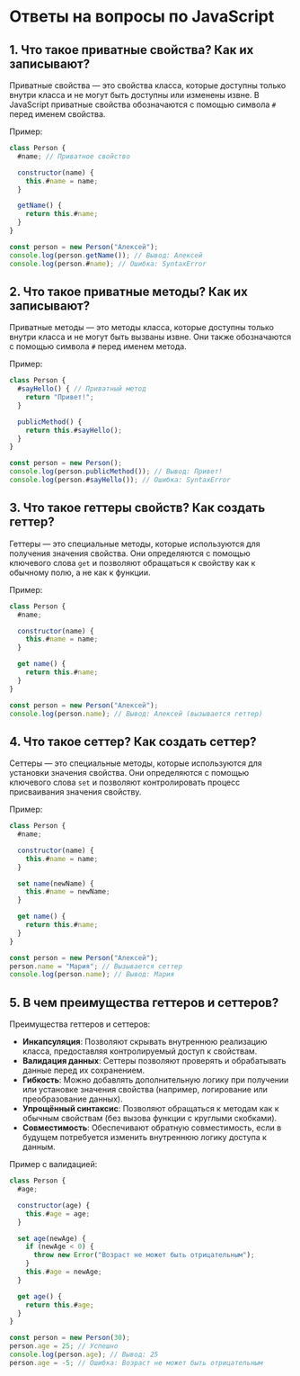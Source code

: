 # Ответы на вопросы по JavaScript

## 1. Что такое приватные свойства? Как их записывают?

Приватные свойства — это свойства класса, которые доступны только внутри класса и не могут быть доступны или изменены извне. В JavaScript приватные свойства обозначаются с помощью символа `#` перед именем свойства.

Пример:
```javascript
class Person {
  #name; // Приватное свойство

  constructor(name) {
    this.#name = name;
  }

  getName() {
    return this.#name;
  }
}

const person = new Person("Алексей");
console.log(person.getName()); // Вывод: Алексей
console.log(person.#name); // Ошибка: SyntaxError
```

## 2. Что такое приватные методы? Как их записывают?

Приватные методы — это методы класса, которые доступны только внутри класса и не могут быть вызваны извне. Они также обозначаются с помощью символа `#` перед именем метода.

Пример:
```javascript
class Person {
  #sayHello() { // Приватный метод
    return "Привет!";
  }

  publicMethod() {
    return this.#sayHello();
  }
}

const person = new Person();
console.log(person.publicMethod()); // Вывод: Привет!
console.log(person.#sayHello()); // Ошибка: SyntaxError
```

## 3. Что такое геттеры свойств? Как создать геттер?

Геттеры — это специальные методы, которые используются для получения значения свойства. Они определяются с помощью ключевого слова `get` и позволяют обращаться к свойству как к обычному полю, а не как к функции.

Пример:
```javascript
class Person {
  #name;

  constructor(name) {
    this.#name = name;
  }

  get name() {
    return this.#name;
  }
}

const person = new Person("Алексей");
console.log(person.name); // Вывод: Алексей (вызывается геттер)
```

## 4. Что такое сеттер? Как создать сеттер?

Сеттеры — это специальные методы, которые используются для установки значения свойства. Они определяются с помощью ключевого слова `set` и позволяют контролировать процесс присваивания значения свойству.

Пример:
```javascript
class Person {
  #name;

  constructor(name) {
    this.#name = name;
  }

  set name(newName) {
    this.#name = newName;
  }

  get name() {
    return this.#name;
  }
}

const person = new Person("Алексей");
person.name = "Мария"; // Вызывается сеттер
console.log(person.name); // Вывод: Мария
```

## 5. В чем преимущества геттеров и сеттеров?

Преимущества геттеров и сеттеров:
- **Инкапсуляция**: Позволяют скрывать внутреннюю реализацию класса, предоставляя контролируемый доступ к свойствам.
- **Валидация данных**: Сеттеры позволяют проверять и обрабатывать данные перед их сохранением.
- **Гибкость**: Можно добавлять дополнительную логику при получении или установке значения свойства (например, логирование или преобразование данных).
- **Упрощённый синтаксис**: Позволяют обращаться к методам как к обычным свойствам (без вызова функции с круглыми скобками).
- **Совместимость**: Обеспечивают обратную совместимость, если в будущем потребуется изменить внутреннюю логику доступа к данным.

Пример с валидацией:
```javascript
class Person {
  #age;

  constructor(age) {
    this.#age = age;
  }

  set age(newAge) {
    if (newAge < 0) {
      throw new Error("Возраст не может быть отрицательным");
    }
    this.#age = newAge;
  }

  get age() {
    return this.#age;
  }
}

const person = new Person(30);
person.age = 25; // Успешно
console.log(person.age); // Вывод: 25
person.age = -5; // Ошибка: Возраст не может быть отрицательным
```